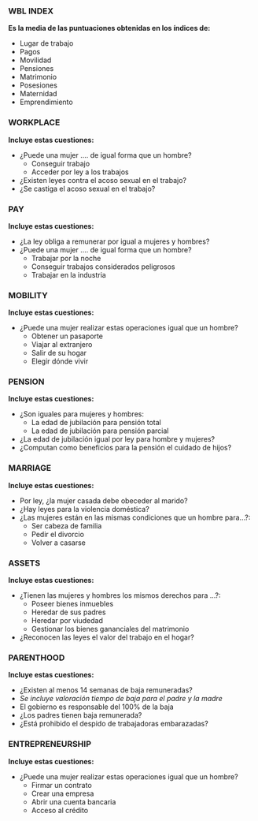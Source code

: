### WBL INDEX  
__Es la media de las puntuaciones obtenidas en los índices de:__
* Lugar de trabajo
* Pagos
* Movilidad
* Pensiones
* Matrimonio
* Posesiones
* Maternidad
* Emprendimiento
### WORKPLACE 
__Incluye estas cuestiones:__
* ¿Puede una mujer .... de igual forma que un hombre?
  * Conseguir trabajo
  * Acceder por ley a los trabajos
* ¿Existen leyes contra el acoso sexual en el trabajo?
* ¿Se castiga el acoso sexual en el trabajo?
### PAY 
__Incluye estas cuestiones:__
* ¿La ley obliga a remunerar por igual a mujeres y hombres?
* ¿Puede una mujer .... de igual forma que un hombre?
  * Trabajar por la noche
  * Conseguir trabajos considerados peligrosos
  * Trabajar en la industria
### MOBILITY 
__Incluye estas cuestiones:__
* ¿Puede una mujer realizar estas operaciones igual que un hombre?  
  * Obtener un pasaporte
  * Viajar al extranjero
  * Salir de su hogar
  * Elegir dónde vivir
### PENSION 
__Incluye estas cuestiones:__
* ¿Son iguales para mujeres y hombres:
  * La edad de jubilación para pensión total
  * La edad de jubilación para pensión parcial
* ¿La edad de jubilación igual por ley para hombre y mujeres?
* ¿Computan como beneficios para la pensión el cuidado de hijos?
### MARRIAGE 
__Incluye estas cuestiones:__
* Por ley, ¿la mujer casada debe obeceder al marido?
* ¿Hay leyes para la violencia doméstica?
* ¿Las mujeres están en las mismas condiciones que un hombre para...?:
  * Ser cabeza de familia
  * Pedir el divorcio
  * Volver a casarse
### ASSETS 
__Incluye estas cuestiones:__
* ¿Tienen las mujeres y hombres los mismos derechos para ...?:
  * Poseer bienes inmuebles
  * Heredar de sus padres
  * Heredar por viudedad
  * Gestionar los bienes gananciales del matrimonio
* ¿Reconocen las leyes el valor del trabajo en el hogar?
### PARENTHOOD 
__Incluye estas cuestiones:__
* ¿Existen al menos 14 semanas de baja remuneradas?
* _Se incluye valoración tiempo de baja para el padre y la madre_
* El gobierno es responsable del 100% de la baja
* ¿Los padres tienen baja remunerada?
* ¿Está prohibido el despido de trabajadoras embarazadas?
### ENTREPRENEURSHIP 
__Incluye estas cuestiones:__
* ¿Puede una mujer realizar estas operaciones igual que un hombre?  
  * Firmar un contrato
  * Crear una empresa
  * Abrir una cuenta bancaria
  * Acceso al crédito